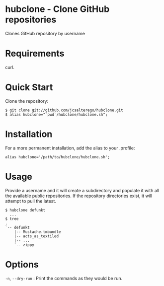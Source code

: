 hubclone - Clone GitHub repositories
====================================

Clones GitHub repository by username

Requirements
============

curl.

Quick Start
===========

Clone the repository:

    $ git clone git://github.com/jcsalterego/hubclone.git
    $ alias hubclone="`pwd`/hubclone/hubclone.sh";

Installation
============

For a more permanent installation, add the alias to your .profile:

    alias hubclone='/path/to/hubclone/hubclone.sh';

Usage
=====

Provide a username and it will create a subdirectory and populate it with all the available public repositories.  If the repository directories exist, it will attempt to pull the latest.

    $ hubclone defunkt
      ...
    $ tree
    .
    `-- defunkt
        |-- Mustache.tmbundle
        |-- acts_as_textiled
        |-- ...
        `-- zippy

Options
=======

`-n`, `--dry-run` : Print the commands as they would be run.
